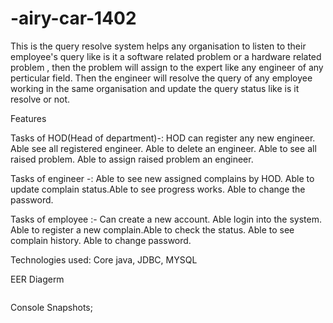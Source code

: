 # -airy-car-1402
This is the query resolve system helps any organisation to listen to their employee's query like is it a software related problem or a hardware related problem , then the problem will assign to the expert like any engineer of any perticular field. Then the engineer will resolve the query of any employee working in the same organisation and update the query status like is it resolve or not.

Features

Tasks of HOD(Head of department)-: HOD can register any new engineer. Able see all registered engineer. Able to delete an engineer. Able to see all raised problem.
 Able to assign raised problem an engineer.

Tasks of engineer -: Able to see new assigned complains by HOD. Able to update complain status.Able to see progress works. Able to change the password.

Tasks of employee :- Can create a new account. Able login into the system. Able to register a new complain.Able to check the status. Able to see complain history. Able to change password.

Technologies used: Core java, JDBC, MYSQL

EER Diagerm

<img src="https://user-images.githubusercontent.com/87129673/208494755-6ff23be1-a54a-4bde-a250-693da8a5063f.png" alt="">

Console Snapshots;
    <img src="https://user-images.githubusercontent.com/87129673/208497801-e1e8b39d-9254-44f9-aeb4-6fea2a3c06c3.PNG" alt="">
    <img src="https://user-images.githubusercontent.com/87129673/208497830-d7587154-55ea-4a6e-a33f-f1b485af183c.PNG" alt="">
    <img src="https://user-images.githubusercontent.com/87129673/208497837-203e23d1-e726-45d9-9e43-90946c426f4c.PNG" alt="">
    <img src="https://user-images.githubusercontent.com/87129673/208497846-749c836d-7e88-49ea-a794-6652d22279db.PNG" alt="">


